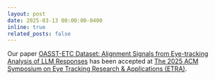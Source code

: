 ```yaml
---
layout: post
date: 2025-03-13 00:00:00-0400
inline: true
related_posts: false
---
```




Our paper [OASST-ETC Dataset: Alignment Signals from Eye-tracking Analysis of LLM Responses](https://arxiv.org/pdf/2503.10927) has been accepted at [The 2025 ACM Symposium on Eye Tracking Research & Applications (ETRA)](https://etra.acm.org/2025/).
